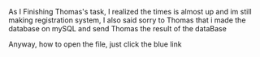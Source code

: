 As I Finishing Thomas's task, I realized the times is almost up and im still making registration system, I also said sorry to Thomas that i made the database on mySQL and send Thomas the result of the dataBase

Anyway, how to open the file, just click the blue link
